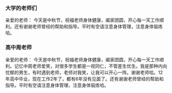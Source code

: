 ###  大学的老师们
亲爱的老师：
    今天是中秋节，祝福老师身体健康，阖家团圆，开心每一天工作顺利。还有谢谢老师曾经的帮助和指导。平时有空请注意身体管理，注意身体锻炼哈。


### 高中周老师

亲爱的老师：
    今天是中秋节，祝福老师身体健康，阖家团圆，开心每一天工作顺利。记忆中周老师爱笑，对很多学生都是一视同仁，不管差生优生。我是那种内向忧郁的男生，有时遇到老师，老师对我笑，让我可以开心一阵。谢谢老师哈。12年高中毕业，现在工作2年了，都有6年没有见面了。还有谢谢老师曾经的帮助和指导。平时有空请注意身体管理，注意身体锻炼哈。
